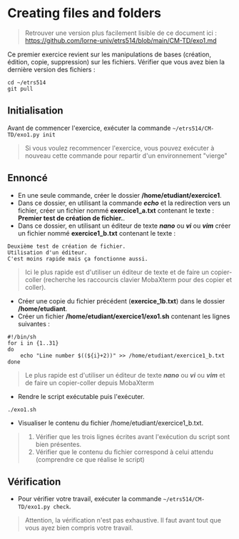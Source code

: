 
# Creating files and folders

> Retrouver une version plus facilement lisible de ce document ici : https://github.com/lorne-univ/etrs514/blob/main/CM-TD/exo1.md

Ce premier exercice revient sur les manipulations de bases (création, édition, copie, suppression) sur les fichiers.
Vérifier que vous avez bien la dernière version des fichiers : 
```
cd ~/etrs514
git pull
```

## Initialisation

Avant de commencer l'exercice, exécuter la commande `~/etrs514/CM-TD/exo1.py init`
> Si vous voulez recommencer l'exercice, vous pouvez exécuter à nouveau cette commande pour repartir d'un environnement "vierge"

## Ennoncé

- En une seule commande, créer le dossier **/home/etudiant/exercice1**.
- Dans ce dossier, en utilisant la commande ***echo*** et la redirection vers un fichier, créer un fichier nommé **exercice1_a.txt** contenant le texte : **Premier test de création de fichier.**.
- Dans ce dossier, en utilisant un éditeur de texte ***nano*** ou ***vi*** ou ***vim*** créer un fichier nommé **exercice1_b.txt** contenant le texte : 
```
Deuxième test de création de fichier.
Utilisation d'un éditeur.
C'est moins rapide mais ça fonctionne aussi.
```
> Ici le plus rapide est d'utiliser un éditeur de texte et de faire un copier-coller (recherche les raccourcis clavier MobaXterm pour des copier et coller).<br>

- Créer une copie du fichier précédent (**exercice_1b.txt**) dans le dossier **/home/etudiant**.
- Créer un fichier **/home/etudiant/exercice1/exo1.sh** contenant les lignes suivantes :
```
#!/bin/sh
for i in {1..31}
do
    echo "Line number $((${i}+2))" >> /home/etudiant/exercice1_b.txt 
done
```
> Le plus rapide est d'utiliser un éditeur de texte ***nano*** ou ***vi*** ou ***vim*** et de faire un copier-coller depuis MobaXterm<br>
- Rendre le script exécutable puis l'exécuter.<br>
```
./exo1.sh
```
- Visualiser le contenu du fichier /home/etudiant/exercice1_b.txt.
> 1. Vérifier que les trois lignes écrites avant l'exécution du script sont bien présentes.
> 2. Vérifier que le contenu du fichier correspond à celui attendu (comprendre ce que réalise le script) 
## Vérification

- Pour vérifier votre travail, exécuter la commande `~/etrs514/CM-TD/exo1.py check`.
> Attention, la vérification n'est pas exhaustive. Il faut avant tout que vous ayez bien compris votre travail.